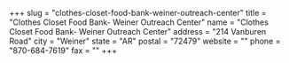 +++
slug = "clothes-closet-food-bank-weiner-outreach-center"
title = "Clothes Closet Food Bank- Weiner Outreach Center"
name = "Clothes Closet Food Bank- Weiner Outreach Center"
address = "214 Vanburen Road"
city = "Weiner"
state = "AR"
postal = "72479"
website = ""
phone = "870-684-7619"
fax = ""
+++
